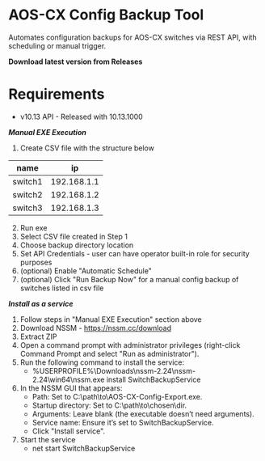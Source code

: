 # AOS-CX Config Backup Tool
Automates configuration backups for AOS-CX switches via REST API, with scheduling or manual trigger.

**Download latest version from Releases**

# Requirements
 - v10.13 API - Released with 10.13.1000

***Manual EXE Execution***
1. Create CSV file with the structure below

  | name    | ip           |
  |---------|--------------|
  | switch1 | 192.168.1.1  |
  | switch2 | 192.168.1.2  |
  | switch3 | 192.168.1.3  |

2. Run exe
3. Select CSV file created in Step 1
4. Choose backup directory location
5. Set API Credentials - user can have operator built-in role for security purposes
6. (optional) Enable "Automatic Schedule"
7. (optional) Click "Run Backup Now" for a manual config backup of switches listed in csv file

***Install as a service***
1. Follow steps in "Manual EXE Execution" section above
2. Download NSSM - https://nssm.cc/download
3. Extract ZIP
4. Open a command prompt with administrator privileges (right-click Command Prompt and select "Run as administrator").
5. Run the following command to install the service:
   - %USERPROFILE%\Downloads\nssm-2.24\nssm-2.24\win64\nssm.exe install SwitchBackupService
6. In the NSSM GUI that appears:
   - Path: Set to C:\path\to\AOS-CX-Config-Export.exe.
   - Startup directory: Set to C:\path\to\chosen\dir.
   - Arguments: Leave blank (the executable doesn’t need arguments).
   - Service name: Ensure it’s set to SwitchBackupService.
   - Click "Install service".
8. Start the service
   - net start SwitchBackupService
